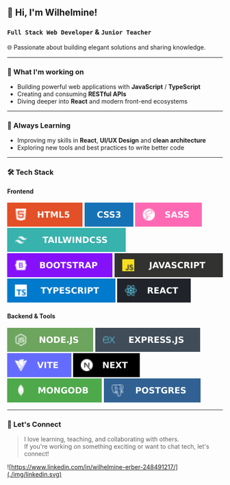 ## 👋 Hi, I'm Wilhelmine!

### `Full Stack Web Developer` & `Junior Teacher`  
🌐 Passionate about building elegant solutions and sharing knowledge.

---

### 🚀 What I'm working on
- Building powerful web applications with **JavaScript** / **TypeScript**
- Creating and consuming **RESTful APIs**
- Diving deeper into **React** and modern front-end ecosystems

---

### 🧠 Always Learning
- Improving my skills in **React**, **UI/UX Design** and **clean architecture**
- Exploring new tools and best practices to write better code

---

### 🛠️ Tech Stack

#### Frontend
![html5](./img/html.svg)
![css3](./img/css.svg)
![sass](./img/sass.svg)
![tailwind-css](./img/twcss.svg)
![bootstrap](./img/bts.svg)
![javascript](./img/js.svg)
![typescript](./img/ts.svg)
![react](./img/react.svg)

#### Backend & Tools
![nodejs](./img/node.svg)
![express](./img/next.svg)
![vite](./img/vite.svg)
![next](./img/next2.svg)
![mongodb](./img/mong.svg)
![postgresql](./img/postgresql.svg)

---

### 💬 Let's Connect
> I love learning, teaching, and collaborating with others.  
> If you're working on something exciting or want to chat tech, let's connect!

![https://www.linkedin.com/in/wilhelmine-erber-248491217/](./img/linkedin.svg)

